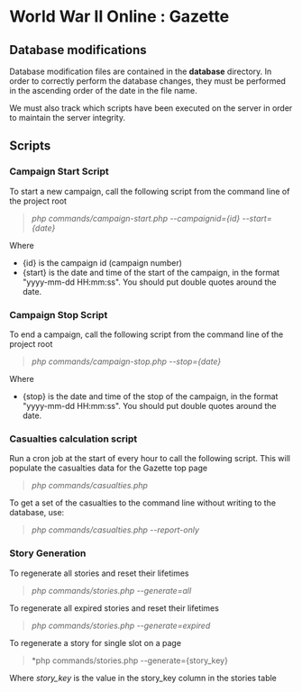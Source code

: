 # World War II Online : Gazette

## Database modifications
Database modification files are contained in the **database** directory. In order
to correctly perform the database changes, they must be performed in the ascending
order of the date in the file name.

We must also track which scripts have been executed on the server in order to
maintain the server integrity.

## Scripts
### Campaign Start Script
To start a new campaign, call the following script from the command line of the project root

> *php commands/campaign-start.php --campaignid={id} --start={date}*

Where
* {id} is the campaign id (campaign number)
* {start} is the date and time of the start of the campaign, in the format "yyyy-mm-dd HH:mm:ss". You should put double quotes around the date.

### Campaign Stop Script
To end a campaign, call the following script from the command line of the project root

> *php commands/campaign-stop.php --stop={date}*

Where
* {stop} is the date and time of the stop of the campaign, in the format "yyyy-mm-dd HH:mm:ss". You should put double quotes around the date.

### Casualties calculation script
Run a cron job at the start of every hour to call the following script. This will populate the casualties data for the Gazette top page

> *php commands/casualties.php*

To get a set of the casualties to the command line without writing to the database, use:

> *php commands/casualties.php --report-only*

### Story Generation
To regenerate all stories and reset their lifetimes

> *php commands/stories.php --generate=all*

To regenerate all expired stories and reset their lifetimes

> *php commands/stories.php --generate=expired*

To regenerate a story for single slot on a page

> *php commands/stories.php --generate={story_key}

Where *story_key* is the value in the story_key column in the stories table
